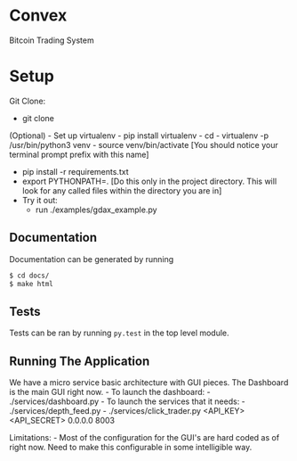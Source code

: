# Convex
Bitcoin Trading System

# Setup
Git Clone:
- git clone <ssh path> <project name>

(Optional)
    - Set up virtualenv
        - pip install virtualenv
    - cd <project folder>
    - virtualenv -p /usr/bin/python3 venv
    - source venv/bin/activate [You should notice your terminal prompt prefix with this name]

- pip install -r requirements.txt
- export PYTHONPATH=. [Do this only in the project directory. This will look for any called files within the directory you are in]
- Try it out:
    - run ./examples/gdax_example.py

## Documentation
Documentation can be generated by running

```bash
$ cd docs/
$ make html
```

## Tests

Tests can be ran by running `py.test` in the top level module.

## Running The Application
We have a micro service basic architecture with GUI pieces.
The Dashboard is the main GUI right now.
    - To launch the dashboard:
        - ./services/dashboard.py
    - To launch the services that it needs:
        - ./services/depth_feed.py
        - ./services/click_trader.py <API_KEY> <API_SECRET> <PASSPHRASE> 0.0.0.0 8003

Limitations:
    - Most of the configuration for the GUI's are hard coded as of right now. Need to make this configurable in some intelligible way.
